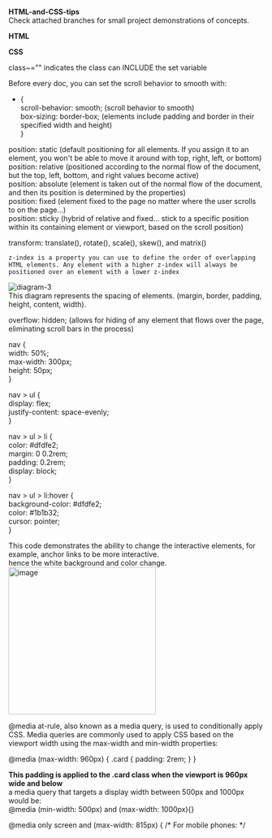 **HTML-and-CSS-tips**  
Check attached branches for small project demonstrations of concepts.

**HTML**




**CSS**  
  
class~="" indicates the class can INCLUDE the set variable 
    
Before every doc, you can set the scroll behavior to smooth with:  
* {    
  scroll-behavior: smooth;  (scroll behavior to smooth)  
  box-sizing: border-box;  (elements include padding and border in their specified width and height)  
}  

position: static (default positioning for all elements. If you assign it to an element, you won't be able to move it around with top, right, left, or bottom)  
position: relative (positioned according to the normal flow of the document, but the top, left, bottom, and right values become active)  
position: absolute (element is taken out of the normal flow of the document, and then its position is determined by the properties)   
position: fixed (element fixed to the page no matter where the user scrolls to on the page...)   
position: sticky (hybrid of relative and fixed... stick to a specific position within its containing element or viewport, based on the scroll position)  
  
transform: translate(), rotate(), scale(), skew(), and matrix() <!--modify the shape, position, and size of an element without changing the layout or affecting the surrounding elements-->  
  
  

    z-index is a property you can use to define the order of overlapping HTML elements. Any element with a higher z-index will always be positioned over an element with a lower z-index  
  
        
![diagram-3](https://github.com/Gwillyn/HTML-and-CSS-tips/assets/163878088/2aed9225-ebc8-419f-bfe4-87bf85b9d660)  
        This diagram represents the spacing of elements. (margin, border, padding, height, content, width).  
  
overflow: hidden; (allows for hiding of any element that flows over the page, eliminating scroll bars in the process)  
    
nav {  
  width: 50%;  
  max-width: 300px;  
  height: 50px;  
}  
  
nav > ul {  
  display: flex;  
  justify-content: space-evenly;  
}  

nav > ul > li {  
  color: #dfdfe2;  
  margin: 0 0.2rem;  
  padding: 0.2rem;  
  display: block;  
}  

nav > ul > li:hover {  
  background-color: #dfdfe2;  
  color: #1b1b32;  
  cursor: pointer;  
}    
  
This code demonstrates the ability to change the interactive elements, for example, anchor links to be more interactive.  
hence the white background and color change.  
<img width="290" alt="image" src="https://github.com/Gwillyn/HTML-and-CSS-tips/assets/163878088/14e84493-bd70-42a6-a6a7-3d48088be32b">    
   
  
@media at-rule, also known as a media query, is used to conditionally apply CSS. Media queries are commonly used to apply CSS based on the viewport width using the max-width and min-width properties:  
  
@media (max-width: 960px) {
  .card {
    padding: 2rem;
  }
}  
  
**This padding is applied to the .card class when the viewport is 960px wide and below**  
a media query that targets a display width between 500px and 1000px would be:  
@media (min-width: 500px) and (max-width: 1000px){} 
  
@media only screen and (max-width: 815px) {
  /* For mobile phones: */  
    
 

